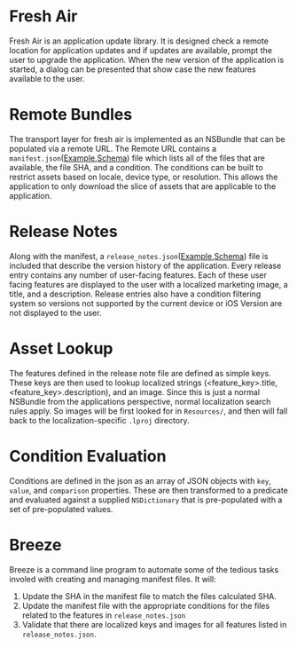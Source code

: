 # Fresh Air
Fresh Air is an application update library. It is designed check a remote location for application updates and if updates are available, prompt the user to upgrade the application. When the new version of the application is started, a dialog can be presented that show case the new features available to the user.

# Remote Bundles
The transport layer for fresh air is implemented as an NSBundle that can be populated via a remote URL. The Remote URL contains a `manifest.json`([Example](Schema/Examples/TestEmbeddedManifest.freshair/manifest.json),[Schema](Schema/manifest_schema.json)) file which lists all of the files that are available, the file SHA, and a condition. The conditions can be built to restrict assets based on locale, device type, or resolution. This allows the application to only download the slice of assets that are applicable to the application.

# Release Notes
Along with the manifest, a `release_notes.json`([Example](Schema/Examples/TestFeature.freshair/release_notes.json),[Schema](Schema/release_notes_schema.json)) file is included that describe the version history of the application. Every release entry contains any number of user-facing features. Each of these user facing features are displayed to the user with a localized marketing image, a title, and a description. Release entries also have a condition filtering system so versions  not supported by the current device or iOS Version are not displayed to the user.

# Asset Lookup
The features defined in the release note file are defined as simple keys. These keys are then used to lookup localized strings (<feature_key>.title, <feature_key>.description), and an image. Since this is just a normal NSBundle from the applications perspective, normal localization search rules apply. So images will be first looked for in `Resources/`, and then will fall back to the localization-specific `.lproj` directory.

# Condition Evaluation
Conditions are defined in the json as an array of JSON objects with `key`, `value`, and `comparison` properties. These are then transformed to a predicate and evaluated against a supplied `NSDictionary` that is pre-populated with a set of pre-populated values. 

# Breeze
Breeze is a command line program to automate some of the tedious tasks involed with creating and managing manifest files. It will:

1. Update the SHA in the manifest file to match the files calculated SHA.
2. Update the manifest file with the appropriate conditions for the files related to the features in `release_notes.json`
3. Validate that there are localized keys and images for all features listed in `release_notes.json`.

